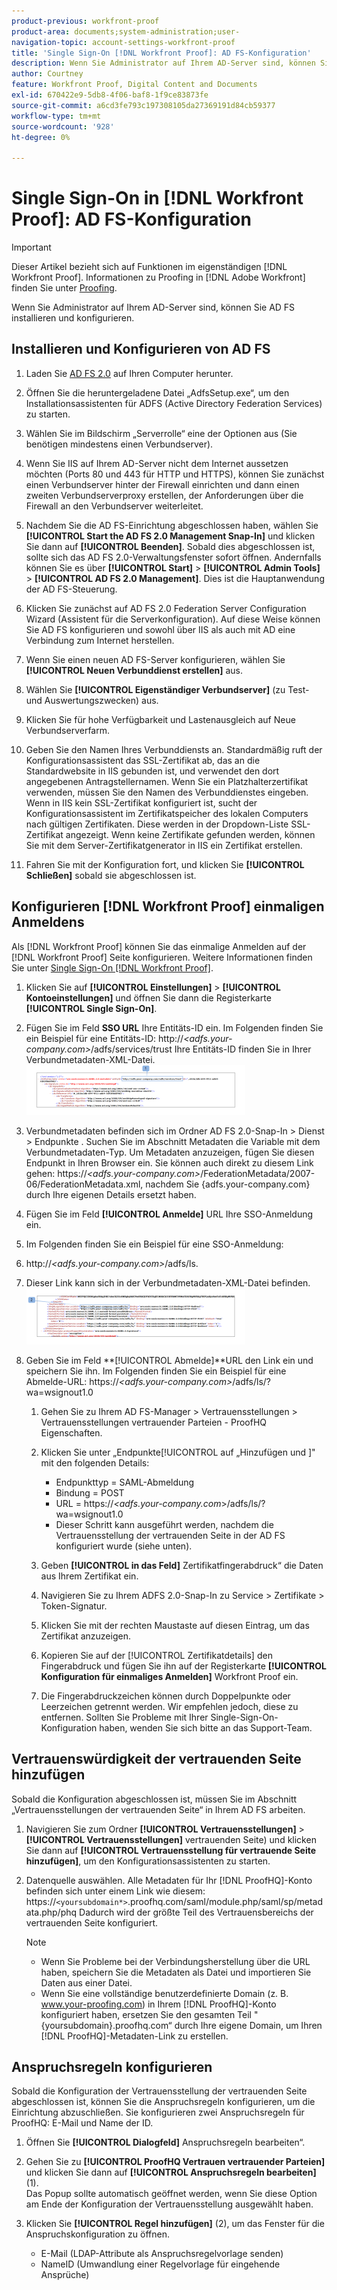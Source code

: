 ```yaml
---
product-previous: workfront-proof
product-area: documents;system-administration;user-
navigation-topic: account-settings-workfront-proof
title: 'Single Sign-On [!DNL Workfront Proof]: AD FS-Konfiguration'
description: Wenn Sie Administrator auf Ihrem AD-Server sind, können Sie AD FS installieren und konfigurieren.
author: Courtney
feature: Workfront Proof, Digital Content and Documents
exl-id: 670422e9-5db8-4f06-baf8-1f9ce83873fe
source-git-commit: a6cd3fe793c197308105da27369191d84cb59377
workflow-type: tm+mt
source-wordcount: '928'
ht-degree: 0%

---
```


# Single Sign-On in [!DNL Workfront Proof]: AD FS-Konfiguration

>[!IMPORTANT]
>
>Dieser Artikel bezieht sich auf Funktionen im eigenständigen [!DNL Workfront Proof]. Informationen zu Proofing in [!DNL Adobe Workfront] finden Sie unter [Proofing](../../../review-and-approve-work/proofing/proofing.md).

Wenn Sie Administrator auf Ihrem AD-Server sind, können Sie AD FS installieren und konfigurieren.

## Installieren und Konfigurieren von AD FS

1. Laden Sie [AD FS 2.0](http://www.microsoft.com/en-us/download/details.aspx?id=10909) auf Ihren Computer herunter.
1. Öffnen Sie die heruntergeladene Datei „AdfsSetup.exe“, um den Installationsassistenten für ADFS (Active Directory Federation Services) zu starten.
1. Wählen Sie im Bildschirm „Serverrolle“ eine der Optionen aus (Sie benötigen mindestens einen Verbundserver).
1. Wenn Sie IIS auf Ihrem AD-Server nicht dem Internet aussetzen möchten (Ports 80 und 443 für HTTP und HTTPS), können Sie zunächst einen Verbundserver hinter der Firewall einrichten und dann einen zweiten Verbundserverproxy erstellen, der Anforderungen über die Firewall an den Verbundserver weiterleitet.
1. Nachdem Sie die AD FS-Einrichtung abgeschlossen haben, wählen Sie **[!UICONTROL Start the AD FS 2.0 Management Snap-In]** und klicken Sie dann auf **[!UICONTROL Beenden]**. Sobald dies abgeschlossen ist, sollte sich das AD FS 2.0-Verwaltungsfenster sofort öffnen. Andernfalls können Sie es über **[!UICONTROL Start]** > **[!UICONTROL Admin Tools]** > **[!UICONTROL AD FS 2.0 Management]**. Dies ist die Hauptanwendung der AD FS-Steuerung.

1. Klicken Sie zunächst auf AD FS 2.0 Federation Server Configuration Wizard (Assistent für die Serverkonfiguration).
Auf diese Weise können Sie AD FS konfigurieren und sowohl über IIS als auch mit AD eine Verbindung zum Internet herstellen.
1. Wenn Sie einen neuen AD FS-Server konfigurieren, wählen Sie **[!UICONTROL Neuen Verbunddienst erstellen]** aus.
1. Wählen Sie **[!UICONTROL Eigenständiger Verbundserver]** (zu Test- und Auswertungszwecken) aus.

1. Klicken Sie für hohe Verfügbarkeit und Lastenausgleich auf Neue Verbundserverfarm.
1. Geben Sie den Namen Ihres Verbunddiensts an.
Standardmäßig ruft der Konfigurationsassistent das SSL-Zertifikat ab, das an die Standardwebsite in IIS gebunden ist, und verwendet den dort angegebenen Antragstellernamen. Wenn Sie ein Platzhalterzertifikat verwenden, müssen Sie den Namen des Verbunddienstes eingeben.
Wenn in IIS kein SSL-Zertifikat konfiguriert ist, sucht der Konfigurationsassistent im Zertifikatspeicher des lokalen Computers nach gültigen Zertifikaten. Diese werden in der Dropdown-Liste SSL-Zertifikat angezeigt. Wenn keine Zertifikate gefunden werden, können Sie mit dem Server-Zertifikatgenerator in IIS ein Zertifikat erstellen.

1. Fahren Sie mit der Konfiguration fort, und klicken Sie **[!UICONTROL Schließen]** sobald sie abgeschlossen ist.

## Konfigurieren [!DNL Workfront Proof] einmaligen Anmeldens

Als [!DNL Workfront Proof] können Sie das einmalige Anmelden auf der [!DNL Workfront Proof] Seite konfigurieren. Weitere Informationen finden Sie unter [Single Sign-On [!DNL Workfront Proof]](../../../workfront-proof/wp-acct-admin/managing-security/single-sign-on-overview.md).

1. Klicken Sie auf **[!UICONTROL Einstellungen]** > **[!UICONTROL Kontoeinstellungen]** und öffnen Sie dann die Registerkarte **[!UICONTROL Single Sign-On]**.

1. Fügen Sie im Feld **SSO URL** Ihre Entitäts-ID ein.
Im Folgenden finden Sie ein Beispiel für eine Entitäts-ID:
http://*&lt;adfs.your-company.com>*/adfs/services/trust
Ihre Entitäts-ID finden Sie in Ihrer Verbundmetadaten-XML-Datei.
   ![ProofHQ_configuration_02.png](assets/proofhq-configuration-02-350x80.png)

1. Verbundmetadaten befinden sich im Ordner AD FS 2.0-Snap-In > Dienst > Endpunkte . Suchen Sie im Abschnitt Metadaten die Variable mit dem Verbundmetadaten-Typ. Um Metadaten anzuzeigen, fügen Sie diesen Endpunkt in Ihren Browser ein. Sie können auch direkt zu diesem Link gehen: https://*&lt;adfs.your-company.com>*/FederationMetadata/2007-06/FederationMetadata.xml, nachdem Sie {adfs.your-company.com} durch Ihre eigenen Details ersetzt haben.
1. Fügen Sie im Feld **[!UICONTROL Anmelde]** URL Ihre SSO-Anmeldung ein.
1. Im Folgenden finden Sie ein Beispiel für eine SSO-Anmeldung:
1. http://*&lt;adfs.your-company.com>*/adfs/ls.
1. Dieser Link kann sich in der Verbundmetadaten-XML-Datei befinden.
   ![ProofHQ_configuration_03.png](assets/proofhq-configuration-03-350x90.png)

1. Geben Sie im Feld **[!UICONTROL Abmelde]**URL den Link ein und speichern Sie ihn.
Im Folgenden finden Sie ein Beispiel für eine Abmelde-URL:
https://*&lt;adfs.your-company.com>*/adfs/ls/?wa=wsignout1.0

   1. Gehen Sie zu Ihrem AD FS-Manager > Vertrauensstellungen > Vertrauensstellungen vertrauender Parteien - ProofHQ Eigenschaften.
   1. Klicken Sie unter „Endpunkte[!UICONTROL  auf „Hinzufügen und ]&quot; mit den folgenden Details:

      * Endpunkttyp = SAML-Abmeldung
      * Bindung = POST
      * URL = https://*&lt;adfs.your-company.com*>/adfs/ls/?wa=wsignout1.0
      * Dieser Schritt kann ausgeführt werden, nachdem die Vertrauensstellung der vertrauenden Seite in der AD FS konfiguriert wurde (siehe unten).
   1. Geben **[!UICONTROL in das Feld]** Zertifikatfingerabdruck“ die Daten aus Ihrem Zertifikat ein.
   1. Navigieren Sie zu Ihrem ADFS 2.0-Snap-In zu Service > Zertifikate > Token-Signatur.
   1. Klicken Sie mit der rechten Maustaste auf diesen Eintrag, um das Zertifikat anzuzeigen.
   1. Kopieren Sie auf der [!UICONTROL Zertifikatdetails] den Fingerabdruck und fügen Sie ihn auf der Registerkarte **[!UICONTROL Konfiguration für einmaliges Anmelden]** Workfront Proof ein.

   1. Die Fingerabdruckzeichen können durch Doppelpunkte oder Leerzeichen getrennt werden. Wir empfehlen jedoch, diese zu entfernen. Sollten Sie Probleme mit Ihrer Single-Sign-On-Konfiguration haben, wenden Sie sich bitte an das Support-Team.


## Vertrauenswürdigkeit der vertrauenden Seite hinzufügen

Sobald die Konfiguration abgeschlossen ist, müssen Sie im Abschnitt „Vertrauensstellungen der vertrauenden Seite“ in Ihrem AD FS arbeiten.

1. Navigieren Sie zum Ordner **[!UICONTROL Vertrauensstellungen]** > **[!UICONTROL Vertrauensstellungen]** vertrauenden Seite) und klicken Sie dann auf **[!UICONTROL Vertrauensstellung für vertrauende Seite hinzufügen]**, um den Konfigurationsassistenten zu starten.

1. Datenquelle auswählen.
Alle Metadaten für Ihr [!DNL ProofHQ]-Konto befinden sich unter einem Link wie diesem:
https://`<yoursubdomain*>`.proofhq.com/saml/module.php/saml/sp/metadata.php/phq
Dadurch wird der größte Teil des Vertrauensbereichs der vertrauenden Seite konfiguriert.

   >[!NOTE]
   >
   >* Wenn Sie Probleme bei der Verbindungsherstellung über die URL haben, speichern Sie die Metadaten als Datei und importieren Sie Daten aus einer Datei.
   >* Wenn Sie eine vollständige benutzerdefinierte Domain (z. B. www.your-proofing.com) in Ihrem [!DNL ProofHQ]-Konto konfiguriert haben, ersetzen Sie den gesamten Teil &quot;{yoursubdomain}.proofhq.com“ durch Ihre eigene Domain, um Ihren [!DNL ProofHQ]-Metadaten-Link zu erstellen.


## Anspruchsregeln konfigurieren

Sobald die Konfiguration der Vertrauensstellung der vertrauenden Seite abgeschlossen ist, können Sie die Anspruchsregeln konfigurieren, um die Einrichtung abzuschließen. Sie konfigurieren zwei Anspruchsregeln für ProofHQ: E-Mail und Name der ID.

1. Öffnen Sie **[!UICONTROL Dialogfeld]** Anspruchsregeln bearbeiten“.
1. Gehen Sie zu **[!UICONTROL ProofHQ Vertrauen vertrauender Parteien]** und klicken Sie dann auf **[!UICONTROL Anspruchsregeln bearbeiten]** (1).\
   Das Popup sollte automatisch geöffnet werden, wenn Sie diese Option am Ende der Konfiguration der Vertrauensstellung ausgewählt haben.

1. Klicken Sie **[!UICONTROL Regel hinzufügen]** (2), um das Fenster für die Anspruchskonfiguration zu öffnen.

   * E-Mail (LDAP-Attribute als Anspruchsregelvorlage senden)
   * NameID (Umwandlung einer Regelvorlage für eingehende Ansprüche)
